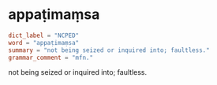 # appaṭimaṃsa

``` toml
dict_label = "NCPED"
word = "appaṭimaṃsa"
summary = "not being seized or inquired into; faultless."
grammar_comment = "mfn."
```

not being seized or inquired into; faultless.


